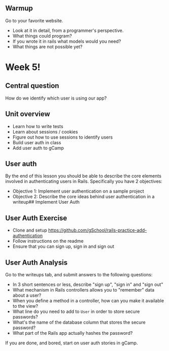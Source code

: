 ## Warmup
Go to your favorite website.  

* Look at it in detail, from a programmer's perspective.
* What things could program?
* If you wrote it in rails what models would you need?
* What things are not possible yet?


# Week 5!

## Central question

How do we identify which user is using our app?

## Unit overview

* Learn how to write tests
* Learn about sessions / cookies
* Figure out how to use sessions to identify users
* Build user auth in class
* Add user auth to gCamp

## User auth

By the end of this lesson you should be able to describe the core elements involved in authenticating users in Rails.  Specifically you have 2 objectives:

* Objective 1: Implement user authentication on a sample project
* Objective 2: Describe the core ideas behind user authentication in a writeup## Implement User Auth

## User Auth Exercise

* Clone and setup https://github.com/gSchool/rails-practice-add-authentication
* Follow instructions on the readme
* Ensure that you can sign up, sign in and sign out

## User Auth Analysis

Go to the writeups tab, and submit answers to the following questions:

* In 3 short sentences or less, describe "sign up", "sign in" and "sign out"
* What mechanism in Rails controllers allows you to "remember" data about a user?
* When you define a method in a controller, how can you make it available to the view?
* What line do you need to add to `User` in order to store secure passwords?
* What's the name of the database column that stores the secure password?
* What part of the Rails app actually hashes the password?

If you are done, and bored, start on user auth stories in gCamp.

